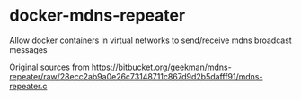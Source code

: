 # docker-mdns-repeater
Allow docker containers in virtual networks to send/receive mdns broadcast messages

Original sources from https://bitbucket.org/geekman/mdns-repeater/raw/28ecc2ab9a0e26c73148711c867d9d2b5dafff91/mdns-repeater.c
